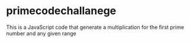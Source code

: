 # primecodechallanege
This is a JavaScript code that generate a multiplication for the first prime number and any given range
